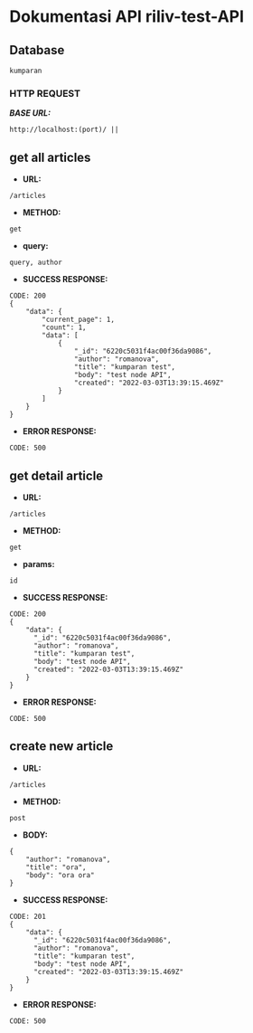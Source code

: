 # Dokumentasi API riliv-test-API
## Database
```
kumparan
```
### HTTP REQUEST
***BASE URL:***
```
http://localhost:(port)/ || 
```

## get all articles
- **URL:**
```
/articles
```
- **METHOD:**
```
get
```
- **query:**
```
query, author
```
- **SUCCESS RESPONSE:**
```
CODE: 200
{
    "data": {
        "current_page": 1,
        "count": 1,
        "data": [
            {
                "_id": "6220c5031f4ac00f36da9086",
                "author": "romanova",
                "title": "kumparan test",
                "body": "test node API",
                "created": "2022-03-03T13:39:15.469Z"
            }
        ]
    }
}
```
- **ERROR RESPONSE:**
```
CODE: 500
```

## get detail article
- **URL:**
```
/articles
```
- **METHOD:**
```
get
```
- **params:**
```
id
```
- **SUCCESS RESPONSE:**
```
CODE: 200
{
    "data": {
      "_id": "6220c5031f4ac00f36da9086",
      "author": "romanova",
      "title": "kumparan test",
      "body": "test node API",
      "created": "2022-03-03T13:39:15.469Z"
    }
}
```
- **ERROR RESPONSE:**
```
CODE: 500
```

## create new article
- **URL:**
```
/articles
```
- **METHOD:**
```
post
```
- **BODY:**
```
{
    "author": "romanova",
    "title": "ora",
    "body": "ora ora"
}
```
- **SUCCESS RESPONSE:**
```
CODE: 201
{
    "data": {
      "_id": "6220c5031f4ac00f36da9086",
      "author": "romanova",
      "title": "kumparan test",
      "body": "test node API",
      "created": "2022-03-03T13:39:15.469Z"
    }
}
```
- **ERROR RESPONSE:**
```
CODE: 500
```
